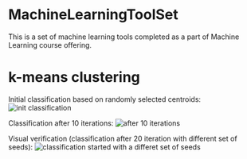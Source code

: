 # MachineLearningToolSet
This is a set of machine learning tools completed as a part of Machine Learning course offering.

k-means clustering
==================

Initial classification based on randomly selected centroids:
![](/kmeansclustering/doc/ite1.png, "init classification")

Classification after 10 iterations:
![](/kmeansclustering/doc/ite10.png, "after 10 iterations")

Visual verification (classification after 20 iteration with different set of seeds):
![](/kmeansclustering/doc/diff_ini_with_20iter.png, "classification started with a differet set of seeds")



